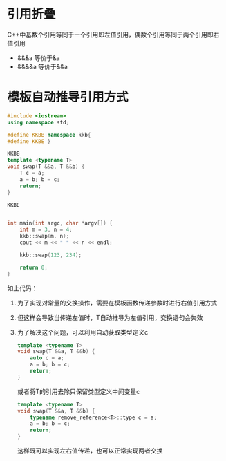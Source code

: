 # 引用折叠

C++中基数个引用等同于一个引用即左值引用，偶数个引用等同于两个引用即右值引用

- &&&a 等价于&a
- &&&&a 等价于&&a



# 模板自动推导引用方式

```cpp
#include <iostream>
using namespace std;

#define KKBB namespace kkb{
#define KKBE }

KKBB
template <typename T>
void swap(T &&a, T &&b) {
	T c = a;
    a = b; b = c;
    return;
}

KKBE


int main(int argc, char *argv[]) {
    int m = 3, n = 4;
    kkb::swap(m, n);
    cout << m << " " << n << endl;

    kkb::swap(123, 234);

    return 0;
}
```

如上代码：

1. 为了实现对常量的交换操作，需要在模板函数传递参数时进行右值引用方式

2. 但这样会导致当传递左值时，T自动推导为左值引用，交换语句会失效

3. 为了解决这个问题，可以利用自动获取类型定义c

   ```cpp
   template <typename T>
   void swap(T &&a, T &&b) {
       auto c = a;
       a = b; b = c;
       return;
   }
   ```

   或者将T的引用去除只保留类型定义中间变量c

   ```cpp
   template <typename T>
   void swap(T &&a, T &&b) {
       typename remove_reference<T>::type c = a;
       a = b; b = c;
       return;
   }
   ```

   这样既可以实现左右值传递，也可以正常实现两者交换

